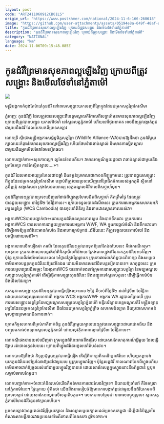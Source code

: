 ```yaml
---
layout: post
code: "ART2411060912CB01LS"
origin_url: "https://www.postkhmer.com/national/2024-11-6-166-260618"
image: "https://github.com/user-attachments/assets/05194e8a-049f-48af-a2b0-4225cc09455c"
title: "កូនដំរីព្រៃមានសុខភាពល្អឡើងវិញ ក្រោយពីត្រូវសង្រ្គោះ និងមើលថែទាំនៅភ្នំតាម៉ៅ"
description: "​​កូនដំរីព្រៃមានសុខភាពល្អឡើងវិញ ក្រោយពីត្រូវសង្រ្គោះ និងមើលថែទាំនៅភ្នំតាម៉ៅ​"
category: "NATIONAL"
language: "km"
date: 2024-11-06T09:15:48.085Z
---
```


# កូនដំរីព្រៃមានសុខភាពល្អឡើងវិញ ក្រោយពីត្រូវសង្រ្គោះ និងមើលថែទាំនៅភ្នំតាម៉ៅ

![](https://pppkhmer.sgp1.digitaloceanspaces.com/image/main/202411/6_11_2024_qqqqq.jpg)

មន្រ្តីអង្គការកំពុងតែបំបៅកូនដំរី នៅពេលសង្រ្គោះយកចេញពីព្រៃក្នុងដែនជម្រកសត្វព្រៃកែវសីមា

ភ្នំពេញៈ កូនដំរីញី ដែលត្រូវបានសង្រ្គោះពីខេត្តមណ្ឌលគិរីកាលពីសប្តាហ៍មុនមានសុខភាពល្អឡើងវិញ ក្រោយ​ពី​ត្រូវ​បាន​បញ្ជូន យកទៅ​​ថែ​ទាំ ​នៅ​សួន​សត្វ​ភ្នំតាម៉ៅ ហើយនៅថ្ងៃអនាគត អាចនឹងត្រូវ​បង្កាត់​ពូជជាមួយ​នឹងដំរី​ ដែលយក​មក​ពី​ប្រ​ទេសឡាវ

លោកទ្រី ស៊ីថេងមន្រ្តីអង្គការសម្ព័ន្ធមិត្តសត្វព្រៃ (Wildlife Alliance-WA)បានឱ្យដឹងថា កូនដំរីមួយក្បាលនេះកំពុងតែមាន​សុខ​ភាព​ល្អ​ឡើង​វិញ ហើយថែមទំាងឆាប់ស្គាល់ និងមានការស្និតស្នាលជាមួយនឹងអ្នកមើលថែវាថែមទៀតផង។

លោកបញ្ជាក់ថា៖«សុខភាពល្អ​។ ល្អមែនទែនហើយ។ វាមានអាម្មណ៍មួយដូចជា វាឆាប់ស្គាល់ជាមួយនឹងអ្នកថែរក្សា កាន់​តែ​ស្អិត​ស្នាល....»។

កូនដំរី ដែលមានអាយុប្រហែលជា២ឆ្នាំ និងទម្ងន់ប្រមាណជា៣០០គីឡូក្រាមនេះ ត្រូវ​បាន​ជួយ​សង្គ្រោះ​  ​ពី​ក្នុង​ដែន​ជម្រក​សត្វ​ព្រៃកែវសីមា បន្ទាប់ពីត្រូវបានប្រទះឃើញនៅព្រៃជិតចំការរបស់អ្នកភូមិ ស្ថិតនៅភូមិពូត្រុំ សង្កាត់រមនា ក្រុង​សែន​មនោ​រម្យ ខេត្តមណ្ឌលគិរីកាលពីសប្តាហ៍មុន។

កូនដំរីព្រៃនេះត្រូវបានប្រទះឃើញនៅដាច់ពីហ្វូងប្រហែលជិតពីសប្តាហ៍ គិតត្រឹមថ្ងៃ ដែលត្រូវបានជួយសង្គ្រោះ នាថ្ងៃទី២ ខែវិឆ្ឆិកានេះ។ ក្រោយទទួលបានដំណឹងនេះ ក្រុមការងារអង្គការសមាគមអភិរក្សសត្វព្រៃ (WCS Cambodia) បាន​ចុះ​ទៅ​ពិនិត្យ និងតាមដានស្ថានភាពរបស់វា។

អង្គការWCSបានបញ្ជាក់ថា៖«ដោយកូនដំរីមានស្ថានភាពស្គម និងបាក់ទឹកដោះ ក្រុមការងារអង្គការWCS បានសហការ​ជា​មួយ​​ក្រុមការងារអង្គការ WWF, WA ក្នុងការផ្តល់ចំណី និងទឹកដោះគោ ដើម្បីអាចឱ្យកូនដំរីនេះមានកំលាំង និង​អាហារ​គ្រប់​គ្រាន់..ដំរីវ័យនេះ គឺត្រូវទទួលបានការបំបៅ និងបណ្តើរដោយមេដំរី»។

អង្គការបានលើកឡើងថា ករណី ដែលកូនដំរីនេះត្រូវបានទុកឱ្យនៅតែឯងបែបនេះ គឺជាករណីកម្រ។ ហេតុនេះ ក្រុមកា​រងា​រ​បាន​បន្ត​រង់ចាំពិនិត្យមើលពីចំងាយ ក្រែងមានហ្វូងដំរីមករកកូនដំរីនេះទៅវិញ។ ប៉ុន្តែ ក្រោយពីរង់ចាំអស់រយៈពេល ៤ថ្ងៃ​នៅ​ក្នុងព្រៃរួចមក ក្រុមការងារពាក់ព័ន្ធបានពិភាក្សា និង​សម្រេច​ថាមិន​អាច​បន្តទុ​កកូ​នដំ​រី​នេះឱ្យ​នៅតែឯង​ ដោយមិន​មាន​មេនៅ​ជិត​បន្តទៀតបានទេ។ ហេតុដូចនេះ ក្រុមការងារស្រាវជ្រាវជីវចម្រុះ នៃអង្គការWCS បានទាក់ទង​ទៅក្រុមការងារ​សង្គ្រោះ​សត្វ​​ព្រៃ នៃមជ្ឃមណ្ឌលសង្គ្រោះសត្វព្រៃភ្នំតាម៉ៅ ដើម្បីធ្វើការសង្គ្រោះកូនដំរីនេះ និងបញ្ជូនទៅសួនសត្វនេះ ដើម្បី​ធ្វើកា​រ​បំ​ប៉ន និងមើលថែរក្សា។

សកម្មភាពសង្គ្រោះកូនដំរីនេះត្រូវបានធ្វើឡើងរយៈពេល ២ថ្ងៃ គឺចាប់ពីថ្ងៃទី២ ដល់ថ្ងៃទី៣ ខែវិច្ឆិកា ដោយ​មាន​ការ​ចូល​រួ​មស​ហ​ការ​ពី អង្គការ WCS អង្គការWWF អង្គការ WA រដ្ឋបាលព្រៃឈើ ក្រុមការងារសង្គ្រោះ​សត្វព្រៃ​នៃមជ្ឃមណ្ឌល​សង្គ្រោះ​សត្វ​ព្រៃភ្នំតាម៉ៅ មន្ទីរបរិស្ថានខេត្តមណ្ឌលគិរី មន្ត្រីឧទ្យានុរក្សនៃដែនជម្រកសត្វព្រៃកែវសីមា និងដែនជម្រកសត្វព្រៃភ្នំព្រិច ស​ហគមន៍ល្បាត និងប្រជាសហគមន៍មូលដ្ឋានប្រមាណជិត៣០នាក់។

ក្រោមកិច្ចសហការពីគ្រប់ភាគីពាក់ព័ន្ធ កូនដំរីព្រៃមួយក្បាលនេះត្រូវបានសង្គ្រោះដោយជោគជ័យ និងបញ្ជូនម​កដល់​ឧទ្យាន​សួនសត្វភ្នំតាម៉ៅ ដោយសុវត្ថិភាពនាល្ងាចថ្ងៃទី៣ ខែវិច្ឆិកានេះ។

លោកស៊ីថេងបានយល់ឃើញថា ក្រុមហ្វូងដំរីនេះអាចនឹងផ្អើល ដោយសារតែហេតុការណ៍អ្វីមួយ ដែលធ្វើឱ្យមេ រត់ចោល​កូន​បែប​នេះ ក្រោយពីហ្វូងដំរីនោះចូលទៅតំបន់នោះ។

លោកបានឱ្យដឹងថា កិច្ចប្រជុំមួយត្រូវបានធ្វើឡើង ដើម្បីពិភាក្សាពីករណីកូនដំរីនេះ ហើយអ្នកខ្លះចង់យកកូនដំរីនេះទៅប្រ​លែងឱ្យនៅជាមួយមេ ឬក្រុមហ្វូងវាវិញ។ ប៉ុន្តែសត្វដំរី កាលណាវាបែកពីហ្វូងហើយ គេមិនអាចដាក់ឱ្យចូលរស់​នៅជា​មួយ​ហ្វូង​វិ​ញ​បានទេ ដោយសារតែសត្វក្នុងហ្វូងនោះនឹងព័ទ្ធជាន់ ឬបុកសម្លាប់ចោលតែម្តង។

លោកបញ្ជាក់ថា៖«ចំពោះគំនិតរបស់យើងគឺអត់មានការដោះលែងវិញទេ។ និយាយឱ្យចាំទៅ គឺថែរក្សាវានៅភ្នំតាម៉ៅនេះ។ ថ្ងៃ​ក្រោយ ខ្ញុំគិតថា យើងនឹងអាចរៀបចំឱ្យមានការបង្កាត់ពូជជាមួយនឹងដំរីយកមកពីប្រទេសឡាវ ដោយ​សារតែ​អាយុវា​លើស​គ្នាតិច​តួច»។ លោកបានបន្ថែមថា នាពេលបច្ចុប្បន្ននេះ សួនសត្វភ្នំតាម៉ៅមានដំរីចំនួន៧ក្បាលហើយ។

ប្រទេសឡាវបានប្រគល់ដំរីញីមួយក្បាល និងឈ្មោលមួយក្បាលដល់ប្រទេសកម្ពុជា ដើម្បី​ជានិមិត្តរូបនៃ​ចំណង​សាមគ្គីភាព​រវាង​ប្រទេសទាំងពីរកាលពីខែឧសភា ឆ្នាំ២០២៤៕